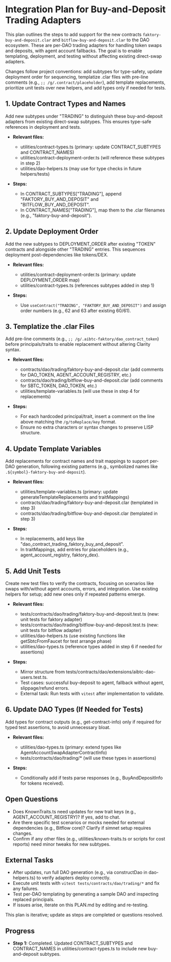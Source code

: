 # Integration Plan for Buy-and-Deposit Trading Adapters

This plan outlines the steps to add support for the new contracts `faktory-buy-and-deposit.clar` and `bitflow-buy-and-deposit.clar` to the DAO ecosystem. These are per-DAO trading adapters for handling token swaps and deposits, with agent account fallbacks. The goal is to enable templating, deployment, and testing without affecting existing direct-swap adapters.

Changes follow project conventions: add subtypes for type-safety, update deployment order for sequencing, templatize .clar files with pre-line comments (e.g., `;; /g/.contract/placeholder`), add template replacements, prioritize unit tests over new helpers, and add types only if needed for tests.

## 1. Update Contract Types and Names
Add new subtypes under "TRADING" to distinguish these buy-and-deposit adapters from existing direct-swap subtypes. This ensures type-safe references in deployment and tests.

- **Relevant files:**
  - utilities/contract-types.ts (primary: update CONTRACT_SUBTYPES and CONTRACT_NAMES)
  - utilities/contract-deployment-order.ts (will reference these subtypes in step 2)
  - utilities/dao-helpers.ts (may use for type checks in future helpers/tests)

- **Steps:**
  - In CONTRACT_SUBTYPES["TRADING"], append "FAKTORY_BUY_AND_DEPOSIT" and "BITFLOW_BUY_AND_DEPOSIT".
  - In CONTRACT_NAMES["TRADING"], map them to the .clar filenames (e.g., "faktory-buy-and-deposit").

## 2. Update Deployment Order
Add the new subtypes to DEPLOYMENT_ORDER after existing "TOKEN" contracts and alongside other "TRADING" entries. This sequences deployment post-dependencies like tokens/DEX.

- **Relevant files:**
  - utilities/contract-deployment-order.ts (primary: update DEPLOYMENT_ORDER map)
  - utilities/contract-types.ts (references subtypes added in step 1)

- **Steps:**
  - Use `useContract("TRADING", "FAKTORY_BUY_AND_DEPOSIT")` and assign order numbers (e.g., 62 and 63 after existing 60/61).

## 3. Templatize the .clar Files
Add pre-line comments (e.g., `;; /g/.aibtc-faktory/dao_contract_token`) before principals/traits to enable replacement without altering Clarity syntax.

- **Relevant files:**
  - contracts/dao/trading/faktory-buy-and-deposit.clar (add comments for DAO_TOKEN, AGENT_ACCOUNT_REGISTRY, etc.)
  - contracts/dao/trading/bitflow-buy-and-deposit.clar (add comments for SBTC_TOKEN, DAO_TOKEN, etc.)
  - utilities/template-variables.ts (will use these in step 4 for replacements)

- **Steps:**
  - For each hardcoded principal/trait, insert a comment on the line above matching the `/g/toReplace/key` format.
  - Ensure no extra characters or syntax changes to preserve LISP structure.

## 4. Update Template Variables
Add replacements for contract names and trait mappings to support per-DAO generation, following existing patterns (e.g., symbolized names like `.${symbol}-faktory-buy-and-deposit`).

- **Relevant files:**
  - utilities/template-variables.ts (primary: update generateTemplateReplacements and traitMappings)
  - contracts/dao/trading/faktory-buy-and-deposit.clar (templated in step 3)
  - contracts/dao/trading/bitflow-buy-and-deposit.clar (templated in step 3)

- **Steps:**
  - In replacements, add keys like "dao_contract_trading_faktory_buy_and_deposit".
  - In traitMappings, add entries for placeholders (e.g., agent_account_registry, faktory_dex).

## 5. Add Unit Tests
Create new test files to verify the contracts, focusing on scenarios like swaps with/without agent accounts, errors, and integration. Use existing helpers for setup; add new ones only if repeated patterns emerge.

- **Relevant files:**
  - tests/contracts/dao/trading/faktory-buy-and-deposit.test.ts (new: unit tests for faktory adapter)
  - tests/contracts/dao/trading/bitflow-buy-and-deposit.test.ts (new: unit tests for bitflow adapter)
  - utilities/dao-helpers.ts (use existing functions like getSbtcFromFaucet for test arrange phase)
  - utilities/dao-types.ts (reference types added in step 6 if needed for assertions)

- **Steps:**
  - Mirror structure from tests/contracts/dao/extensions/aibtc-dao-users.test.ts.
  - Test cases: successful buy-deposit to agent, fallback without agent, slippage/refund errors.
  - External task: Run tests with `vitest` after implementation to validate.

## 6. Update DAO Types (If Needed for Tests)
Add types for contract outputs (e.g., get-contract-info) only if required for typed test assertions, to avoid unnecessary bloat.

- **Relevant files:**
  - utilities/dao-types.ts (primary: extend types like AgentAccountSwapAdapterContractInfo)
  - tests/contracts/dao/trading/* (will use these types in assertions)

- **Steps:**
  - Conditionally add if tests parse responses (e.g., BuyAndDepositInfo for tokens received).

## Open Questions
- Does KnownTraits.ts need updates for new trait keys (e.g., AGENT_ACCOUNT_REGISTRY)? If yes, add to chat.
- Are there specific test scenarios or mocks needed for external dependencies (e.g., Bitflow core)? Clarify if simnet setup requires changes.
- Confirm if any other files (e.g., utilities/known-traits.ts or scripts for cost reports) need minor tweaks for new subtypes.

## External Tasks
- After updates, run full DAO generation (e.g., via constructDao in dao-helpers.ts) to verify adapters deploy correctly.
- Execute unit tests with `vitest tests/contracts/dao/trading/*` and fix any failures.
- Test per-DAO templating by generating a sample DAO and inspecting replaced principals.
- If issues arise, iterate on this PLAN.md by editing and re-testing.

This plan is iterative; update as steps are completed or questions resolved.

## Progress
- **Step 1:** Completed. Updated CONTRACT_SUBTYPES and CONTRACT_NAMES in utilities/contract-types.ts to include new buy-and-deposit subtypes.
